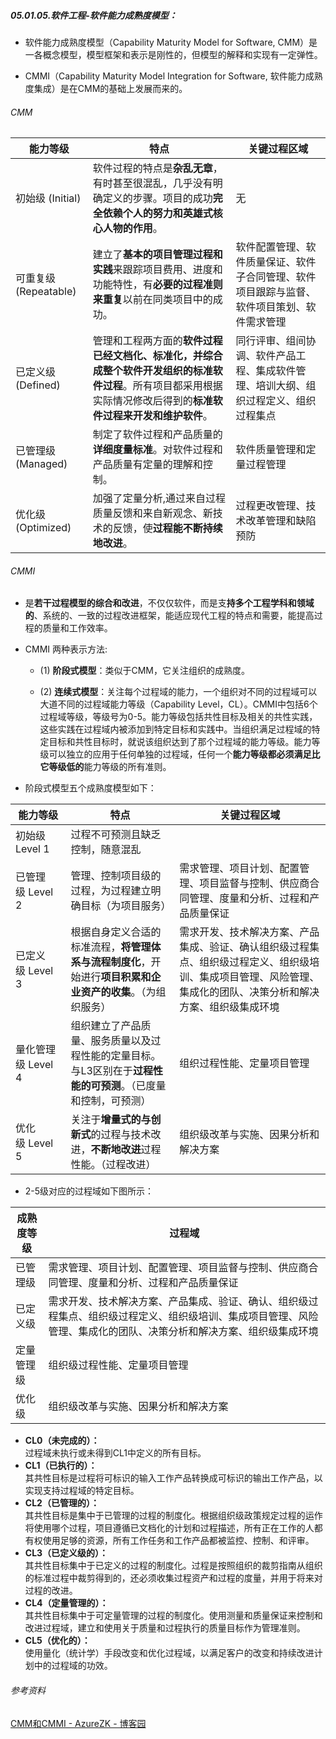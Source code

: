 ##### 05.01.05.软件工程-软件能力成熟度模型：

- 软件能力成熟度模型（Capability Maturity Model for Software, CMM）是一各概念模型，模型框架和表示是刚性的，但模型的解释和实现有一定弹性。

- CMMI（Capability Maturity Model Integration for Software, 软件能力成熟度集成）是在CMM的基础上发展而来的。

###### CMM

| 能力等级              | 特点                                                                                    | 关键过程区域                                        |
| ----------------- | ------------------------------------------------------------------------------------- | --------------------------------------------- |
| 初始级 (Initial)     | 软件过程的特点是**杂乱无章**，有时甚至很混乱，几乎没有明确定义的步骤。项目的成功**完全依赖个人的努力和英雄式核心人物的作用**。                   | 无                                             |
| 可重复级 (Repeatable) | 建立了**基本的项目管理过程和实践**来跟踪项目费用、进度和功能特性，有**必要的过程准则来重复**以前在同类项目中的成功。                        | 软件配置管理、软件质量保证、软件子合同管理、软件项目跟踪与监督、软件项目策划、软件需求管理 |
| 已定义级 (Defined)    | 管理和工程两方面的**软件过程已经文档化、标准化，并综合成整个软件开发组织的标准软件过程**。所有项目都采用根据实际情况修改后得到的**标准软件过程来开发和维护软件**。 | 同行评审、组间协调、软件产品工程、集成软件管理、培训大纲、组织过程定义、组织过程集点    |
| 已管理级 (Managed)    | 制定了软件过程和产品质量的**详细度量标准**。对软件过程和产品质量有定量的理解和控制。                                          | 软件质量管理和定量过程管理                                 |
| 优化级 (Optimized)   | 加强了定量分析,通过来自过程质量反馈和来自新观念、新技术的反馈，使**过程能不断持续地改进**。                                      | 过程更改管理、技术改革管理和缺陷预防                            |

###### CMMI

- 是**若干过程模型的综合和改进**，不仅仅软件，而是支**持多个工程学科和领域的**、系统的、一致的过程改进框架，能适应现代工程的特点和需要，能提高过程的质量和工作效率。

- CMMI 两种表示方法:
  
  - (1) **阶段式模型**：类似于CMM，它关注组织的成熟度。
  
  - (2) **连续式模型**：关注每个过程域的能力，一个组织对不同的过程域可以大道不同的过程域能力等级（Capability Level，CL）。CMMI中包括6个过程域等级，等级号为0-5。能力等级包括共性目标及相关的共性实践，这些实践在过程域内被添加到特定目标和实践中。当组织满足过程域的特定目标和共性目标时，就说该组织达到了那个过程域的能力等级。能力等级可以独立的应用于任何单独的过程域，任何一个**能力等级都必须满足比它等级低的**能力等级的所有准则。

- 阶段式模型五个成熟度模型如下：

| 能力等级          | 特点                                                         | 关键过程区域                                                                           |
| ------------- | ---------------------------------------------------------- | -------------------------------------------------------------------------------- |
| 初始级 Level 1   | 过程不可预测且缺乏控制，随意混乱                                           |                                                                                  |
| 已管理级 Level 2  | 管理、控制项目级的过程，为过程建立明确目标（为项目服务）                               | 需求管理、项目计划、配置管理、项目监督与控制、供应商合同管理、度量和分析、过程和产品质量保证                                   |
| 已定义级 Level 3  | 根据自身定义合适的标准流程，**将管理体系与流程制度化**，开始进行**项目积累和企业资产的收集**。（为组织服务） | 需求开发、技术解决方案、产品集成、验证、确认组织级过程集点、组织级过程定义、组织级培训、集成项目管理、风险管理、集成化的团队、决策分析和解决方案、组织级集成环境 |
| 量化管理级 Level 4 | 组织建立了产品质量、服务质量以及过程性能的定量目标。与L3区别在于**过程性能的可预测**。（已度量和控制，可预测） | 组织过程性能、定量项目管理                                                                    |
| 优化级 Level 5   | 关注于**增量式的与创新式**的过程与技术改进，**不断地改进**过程性能。（过程改进）               | 组织级改革与实施、因果分析和解决方案                                                               |

- 2-5级对应的过程域如下图所示：

| 成熟度等级 | 过程域                                                                               |
| ----- | --------------------------------------------------------------------------------- |
| 已管理级  | 需求管理、项目计划、配置管理、项目监督与控制、供应商合同管理、度量和分析、过程和产品质量保证                                    |
| 已定义级  | 需求开发、技术解决方案、产品集成、验证、确认、组织级过程集点、组织级过程定义、组织级培训、集成项目管理、风险管理、集成化的团队、决策分析和解决方案、组织级集成环境 |
| 定量管理级 | 组织级过程性能、定量项目管理                                                                    |
| 优化级   | 组织级改革与实施、因果分析和解决方案                                                                |

- **CL0（未完成的）：**  
  过程域未执行或未得到CL1中定义的所有目标。
- **CL1（已执行的）：**  
  其共性目标是过程将可标识的输入工作产品转换成可标识的输出工作产品，以实现支持过程域的特定目标。
- **CL2（已管理的）：**  
  其共性目标是集中于已管理的过程的制度化。根据组织级政策规定过程的运作将使用哪个过程，项目遵循已文档化的计划和过程描述，所有正在工作的人都有权使用足够的资源，所有工作任务和工作产品都被监控、控制、和评审。
- **CL3（已定义级的）：**  
  其共性目标集中于已定义的过程的制度化。过程是按照组织的裁剪指南从组织的标准过程中裁剪得到的，还必须收集过程资产和过程的度量，并用于将来对过程的改进。
- **CL4（定量管理的）：**  
  其共性目标集中于可定量管理的过程的制度化。使用测量和质量保证来控制和改进过程域，建立和使用关于质量和过程执行的质量目标作为管理准则。
- **CL5（优化的）：**  
  使用量化（统计学）手段改变和优化过程域，以满足客户的改变和持续改进计划中的过程域的功效。

###### 参考资料

[CMM和CMMI - AzureZK - 博客园](https://www.cnblogs.com/Zkang/p/13796597.html)


